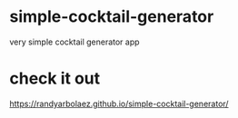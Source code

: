 # simple-cocktail-generator
very simple cocktail generator app
# check it out
https://randyarbolaez.github.io/simple-cocktail-generator/
